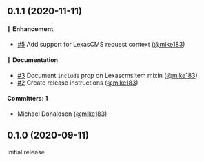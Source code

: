 ## 0.1.1 (2020-11-11)

#### :rocket: Enhancement
* [#5](https://github.com/LexasCMS/vsf-lexascms/pull/5) Add support for LexasCMS request context ([@mike183](https://github.com/mike183))

#### :memo: Documentation
* [#3](https://github.com/LexasCMS/vsf-lexascms/pull/3) Document `include` prop on LexascmsItem mixin ([@mike183](https://github.com/mike183))
* [#2](https://github.com/LexasCMS/vsf-lexascms/pull/2) Create release instructions ([@mike183](https://github.com/mike183))

#### Committers: 1
- Michael Donaldson ([@mike183](https://github.com/mike183))

## 0.1.0 (2020-09-11)

Initial release



